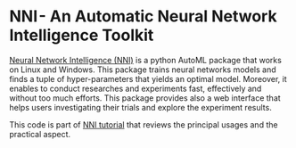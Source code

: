 # NNI - An Automatic Neural Network Intelligence Toolkit

[Neural Network Intelligence (NNI)](https://github.com/microsoft/nni) is a python AutoML package that works on Linux and Windows. This package trains neural networks models and finds a tuple of hyper-parameters that yields an optimal model. Moreover, it enables to conduct researches and experiments fast, effectively and without too much efforts. 
This package provides also a web interface that helps users investigating their trials and explore the experiment results.

This code is part of [NNI tutorial](https://medium.com/@galhever/nni-an-automl-toolkit-e0e4234ebf12) that reviews the principal usages and the practical aspect.
